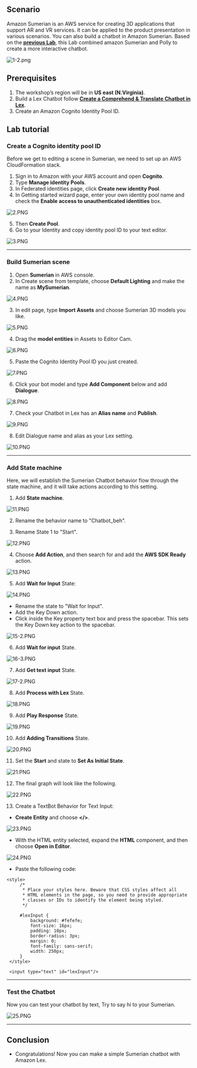 ## Scenario
Amazon Sumerian is an AWS service for creating 3D applications that support AR and VR services. It can be applied to the product presentation in various scenarios. You can also build a chatbot in Amazon Sumerian. 
Based on the [**previous Lab**](https://github.com/ecloudvalley/Create-a-Comprehend-Translate-Chatbot-in-Lex), this Lab combined amazon Sumerian and Polly to create a more interactive chatbot.

![1-2.png](/Imgs/1-2.png) 


## Prerequisites
1. The workshop’s region will be in **US east (N.Virginia)**.
2. Build a Lex Chatbot follow [**Create a Comprehend & Translate Chatbot in Lex**](https://github.com/JellalYu/Create-a-Comprehend-Translate-Chatbot-in-Lex).
3. Create an Amazon Cognito Identity Pool ID.


## Lab tutorial

### Create a Cognito identity pool ID
Before we get to editing a scene in Sumerian, we need to set up an AWS CloudFormation stack.

1.    Sign in to Amazon with your AWS account and open **Cognito**.
2.    Type **Manage identity Pools**.
3.    In Federated identities page, click **Create new identity Pool**.
4.    In Getting started wizard page, enter your own identity pool name and check the **Enable access to unauthenticated identities** box.

![2.PNG](/Imgs/2.PNG) 

5.    Then **Create Pool**.
6. Go to your Identity and copy identity pool ID to your text editor.

![3.PNG](/Imgs/3.PNG)

---
### Build Sumerian scene
1. Open **Sumerian** in AWS console.
2. In Create scene from template, choose **Default Lighting** and make the name as **MySumerian**.

![4.PNG](/Imgs/4.PNG)

3. In edit page, type **Import Assets** and choose Sumerian 3D models you like. 

![5.PNG](/Imgs/5.PNG)

4. Drag the **model entities** in Assets to Editor Cam.

![6.PNG](/Imgs/6.PNG)

5. Paste the Cognito Identity Pool ID you just created. 

![7.PNG](/Imgs/7.PNG)

6. Click your bot model and type **Add Component** below and add **Dialogue**. 

![8.PNG](/Imgs/8.PNG)

7. Check your Chatbot in Lex has an **Alias name** and **Publish**. 

![9.PNG](/Imgs/9.PNG)

 8. Edit Dialogue name and alias as your Lex setting.
 
![10.PNG](/Imgs/10.PNG)

---
### Add State machine
Here, we will establish the Sumerian Chatbot behavior flow through the state machine, and it will take actions according to this setting.

1. Add **State machine**.

![11.PNG](/Imgs/11.PNG)

2. Rename the behavior name to "Chatbot_beh".

3. Rename State 1 to "Start".

![12.PNG](/Imgs/12.PNG)

4. Choose **Add Action**, and then search for and add the **AWS SDK Ready** action.

![13.PNG](/Imgs/13.PNG)

5. Add **Wait for Input** State:

![14.PNG](/Imgs/14.PNG)

* Rename the state to "Wait for Input".
* Add the Key Down action.
* Click inside the Key property text box and press the spacebar. This sets the Key Down key action to the spacebar.

![15-2.PNG](/Imgs/15-2.PNG)

6. Add **Wait for input** State.

![16-3.PNG](/Imgs/16-3.PNG)

7. Add **Get text input** State.

![17-2.PNG](/Imgs/17-2.PNG)

8. Add **Process with Lex** State.

![18.PNG](/Imgs/18.PNG)

9. Add **Play Response** State.

![19.PNG](/Imgs/19.PNG)

10. Add **Adding Transitions** State.

![20.PNG](/Imgs/20.PNG)

11. Set the **Start** and state to **Set As Initial State**.

![21.PNG](/Imgs/21.PNG)

12. The final graph will look like the following.

![22.PNG](/Imgs/22.PNG)


13. Create a TextBot Behavior for Text Input:
*  **Create Entity** and choose **</>**.

![23.PNG](/Imgs/23.PNG)


*  With the HTML entity selected, expand the **HTML** component, and then choose **Open in Editor**.

![24.PNG](/Imgs/24.PNG)

* Paste the following code:

```
<style>
     /*
      * Place your styles here. Beware that CSS styles affect all
      * HTML elements in the page, so you need to provide appropriate
      * classes or IDs to identify the element being styled.
      */

     #lexInput {
         background: #fefefe;
         font-size: 16px;
         padding: 10px;
         border-radius: 3px;
         margin: 0;
         font-family: sans-serif;
         width: 250px;
     }
 </style>

 <input type="text" id="lexInput"/>
```
---
### Test the Chatbot
Now you can test your chatbot by text, Try to say hi to your Sumerian.

![25.PNG](/Imgs/25.PNG)

---
## Conclusion
* Congratulations! Now you can make a simple Sumerian chatbot with Amazon Lex. 

